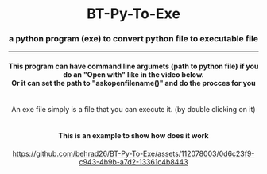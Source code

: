 <div align="center"><h1> BT-Py-To-Exe </h1></div>
<div align="center"><h3> a python program (exe) to convert python file to executable file </h3></div>

-----

<div align="center">
  <h4>
    This program can have command line argumets (path to python file) if you do an "Open with" like in the video below. <br>
    Or it can set the path to "askopenfilename()" and do the procces for you
  </h4>
  <br>
  An exe file simply is a file that you can execute it. (by double clicking on it)
</div>
<br>

<div align="center">
  <h4>This is an example to show how does it work</h4>

  https://github.com/behrad26/BT-Py-To-Exe/assets/112078003/0d6c23f9-c943-4b9b-a7d2-13361c4b8443
</div>
